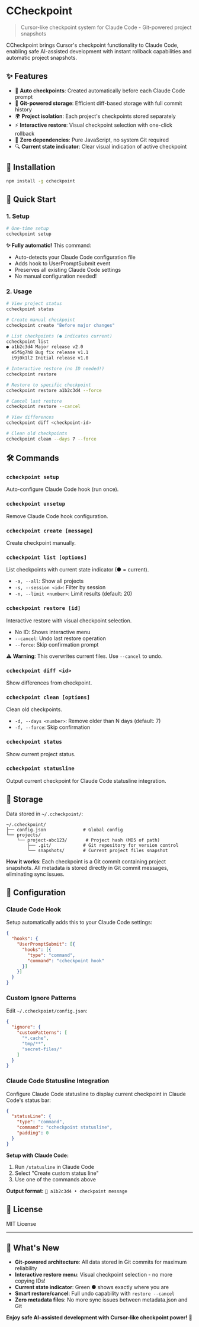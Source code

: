 # CCheckpoint

> Cursor-like checkpoint system for Claude Code - Git-powered project snapshots

CCheckpoint brings Cursor's checkpoint functionality to Claude Code, enabling safe AI-assisted development with instant rollback capabilities and automatic project snapshots.

## ✨ Features

- 🔄 **Auto checkpoints**: Created automatically before each Claude Code prompt
- 💾 **Git-powered storage**: Efficient diff-based storage with full commit history
- 🌍 **Project isolation**: Each project's checkpoints stored separately
- ⚡ **Interactive restore**: Visual checkpoint selection with one-click rollback
- 🎯 **Zero dependencies**: Pure JavaScript, no system Git required
- 🔍 **Current state indicator**: Clear visual indication of active checkpoint

## 🚀 Installation

```bash
npm install -g ccheckpoint
```

## 📖 Quick Start

### 1. Setup
```bash
# One-time setup
ccheckpoint setup
```

**✨ Fully automatic!** This command:
- Auto-detects your Claude Code configuration file
- Adds hook to UserPromptSubmit event
- Preserves all existing Claude Code settings
- No manual configuration needed!

### 2. Usage

```bash
# View project status
ccheckpoint status

# Create manual checkpoint
ccheckpoint create "Before major changes"

# List checkpoints (● indicates current)
ccheckpoint list
● a1b2c3d4 Major release v2.0
  e5f6g7h8 Bug fix release v1.1
  i9j0k1l2 Initial release v1.0

# Interactive restore (no ID needed!)
ccheckpoint restore

# Restore to specific checkpoint
ccheckpoint restore a1b2c3d4 --force

# Cancel last restore
ccheckpoint restore --cancel

# View differences
ccheckpoint diff <checkpoint-id>

# Clean old checkpoints
ccheckpoint clean --days 7 --force
```

## 🛠️ Commands

### `ccheckpoint setup`
Auto-configure Claude Code hook (run once).

### `ccheckpoint unsetup`  
Remove Claude Code hook configuration.

### `ccheckpoint create [message]`
Create checkpoint manually.

### `ccheckpoint list [options]`
List checkpoints with current state indicator (● = current).
- `-a, --all`: Show all projects
- `-s, --session <id>`: Filter by session
- `-n, --limit <number>`: Limit results (default: 20)

### `ccheckpoint restore [id]`
Interactive restore with visual checkpoint selection.
- No ID: Shows interactive menu
- `--cancel`: Undo last restore operation
- `--force`: Skip confirmation prompt

⚠️ **Warning**: This overwrites current files. Use `--cancel` to undo.

### `ccheckpoint diff <id>`
Show differences from checkpoint.

### `ccheckpoint clean [options]`
Clean old checkpoints.
- `-d, --days <number>`: Remove older than N days (default: 7)
- `-f, --force`: Skip confirmation

### `ccheckpoint status`
Show current project status.

### `ccheckpoint statusline`
Output current checkpoint for Claude Code statusline integration.

## 📁 Storage

Data stored in `~/.ccheckpoint/`:

```
~/.ccheckpoint/
├── config.json              # Global config
└── projects/
    └── project-abc123/       # Project hash (MD5 of path)
        ├── .git/            # Git repository for version control
        └── snapshots/       # Current project files snapshot
```

**How it works**: Each checkpoint is a Git commit containing project snapshots. All metadata is stored directly in Git commit messages, eliminating sync issues.

## 🔧 Configuration

### Claude Code Hook
Setup automatically adds this to your Claude Code settings:

```json
{
  "hooks": {
    "UserPromptSubmit": [{
      "hooks": [{
        "type": "command",
        "command": "ccheckpoint hook"
      }]
    }]
  }
}
```

### Custom Ignore Patterns
Edit `~/.ccheckpoint/config.json`:

```json
{
  "ignore": {
    "customPatterns": [
      "*.cache",
      "tmp/**",
      "secret-files/"
    ]
  }
}
```

### Claude Code Statusline Integration
Configure Claude Code statusline to display current checkpoint in Claude Code's status bar:
```json
{
  "statusLine": {
    "type": "command", 
    "command": "ccheckpoint statusline",
    "padding": 0
  }
}
```

**Setup with Claude Code:**
1. Run `/statusline` in Claude Code
2. Select "Create custom status line"
3. Use one of the commands above

**Output format:** `📍 a1b2c3d4 • checkpoint message`

## 📄 License

MIT License

---

## 🚀 What's New

- **Git-powered architecture**: All data stored in Git commits for maximum reliability
- **Interactive restore menu**: Visual checkpoint selection - no more copying IDs!
- **Current state indicator**: Green ● shows exactly where you are
- **Smart restore/cancel**: Full undo capability with `restore --cancel`
- **Zero metadata files**: No more sync issues between metadata.json and Git

**Enjoy safe AI-assisted development with Cursor-like checkpoint power!** 🎉
